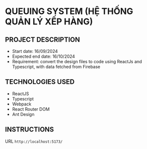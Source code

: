# QUEUING SYSTEM (HỆ THỐNG QUẢN LÝ XẾP HÀNG)

## PROJECT DESCRIPTION
- Start date: 16/09/2024
- Expected end date: 16/10/2024
- Requirement: convert the design files to code using ReactJs and Typescript, with data fetched from Firebase

## TECHNOLOGIES USED
- ReactJS
- Typescript
- Webpack
- React Router DOM
- Ant Design

## INSTRUCTIONS

URL `http://localhost:5173/`